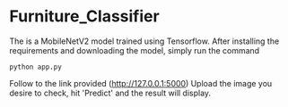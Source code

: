 # Furniture_Classifier

The is a MobileNetV2 model trained using Tensorflow.
After installing the requirements and downloading the model, simply run the command 

    python app.py

Follow to the link provided (http://127.0.0.1:5000) 
Upload the image you desire to check, hit 'Predict' and the result will display.
